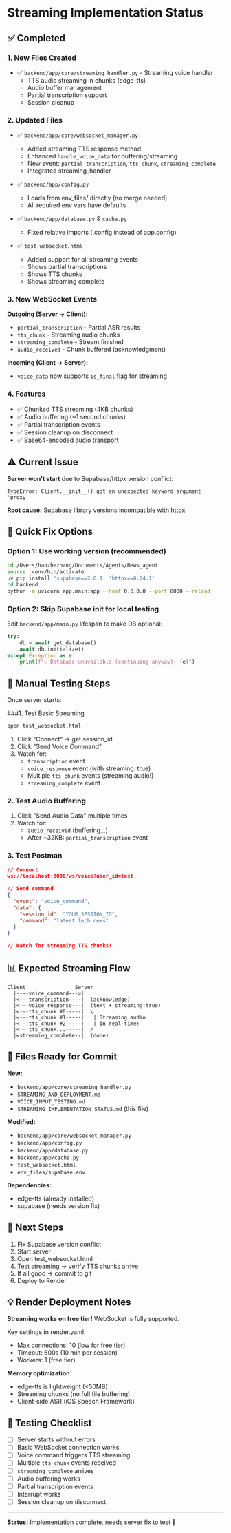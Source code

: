 # Streaming Implementation Status

## ✅ Completed

### 1. New Files Created
- ✅ `backend/app/core/streaming_handler.py` - Streaming voice handler
  - TTS audio streaming in chunks (edge-tts)
  - Audio buffer management
  - Partial transcription support
  - Session cleanup

### 2. Updated Files
- ✅ `backend/app/core/websocket_manager.py`
  - Added streaming TTS response method
  - Enhanced `handle_voice_data` for buffering/streaming
  - New event: `partial_transcription`, `tts_chunk`, `streaming_complete`
  - Integrated streaming_handler

- ✅ `backend/app/config.py`
  - Loads from env_files/ directly (no merge needed)
  - All required env vars have defaults

- ✅ `backend/app/database.py` & `cache.py`
  - Fixed relative imports (.config instead of app.config)

- ✅ `test_websocket.html`
  - Added support for all streaming events
  - Shows partial transcriptions
  - Shows TTS chunks
  - Shows streaming complete

### 3. New WebSocket Events

**Outgoing (Server → Client):**
- `partial_transcription` - Partial ASR results
- `tts_chunk` - Streaming audio chunks  
- `streaming_complete` - Stream finished
- `audio_received` - Chunk buffered (acknowledgment)

**Incoming (Client → Server):**
- `voice_data` now supports `is_final` flag for streaming

### 4. Features
- ✅ Chunked TTS streaming (4KB chunks)
- ✅ Audio buffering (~1 second chunks)
- ✅ Partial transcription events
- ✅ Session cleanup on disconnect
- ✅ Base64-encoded audio transport

## ⚠️ Current Issue

**Server won't start** due to Supabase/httpx version conflict:
```
TypeError: Client.__init__() got an unexpected keyword argument 'proxy'
```

**Root cause:** Supabase library versions incompatible with httpx

## 🔧 Quick Fix Options

### Option 1: Use working version (recommended)
```bash
cd /Users/haozhezhang/Documents/Agents/News_agent
source .venv/bin/activate
uv pip install 'supabase==2.8.1' 'httpx==0.24.1'
cd backend
python -m uvicorn app.main:app --host 0.0.0.0 --port 8000 --reload
```

### Option 2: Skip Supabase init for local testing
Edit `backend/app/main.py` lifespan to make DB optional:
```python
try:
    db = await get_database()
    await db.initialize()
except Exception as e:
    print(f"⚠️ Database unavailable (continuing anyway): {e}")
```

## 🧪 Manual Testing Steps

Once server starts:

###1. Test Basic Streaming
```bash
open test_websocket.html
```

1. Click "Connect" → get session_id
2. Click "Send Voice Command"
3. Watch for:
   - `transcription` event
   - `voice_response` event (with streaming: true)
   - Multiple `tts_chunk` events (streaming audio!)
   - `streaming_complete` event

### 2. Test Audio Buffering
1. Click "Send Audio Data" multiple times
2. Watch for:
   - `audio_received` (buffering...)
   - After ~32KB: `partial_transcription` event

### 3. Test Postman
```json
// Connect
ws://localhost:8000/ws/voice?user_id=test

// Send command
{
  "event": "voice_command",
  "data": {
    "session_id": "YOUR_SESSION_ID",
    "command": "latest tech news"
  }
}

// Watch for streaming TTS chunks!
```

## 📊 Expected Streaming Flow

```
Client                Server
  |----voice_command--->|
  |<---transcription----|  (acknowledge)
  |<---voice_response---|  (text + streaming:true)
  |<---tts_chunk #0-----|  \
  |<---tts_chunk #1-----|   | Streaming audio
  |<---tts_chunk #2-----|   | in real-time!
  |<---tts_chunk...-----|  /
  |<streaming_complete--|  (done)
```

## 📁 Files Ready for Commit

**New:**
- `backend/app/core/streaming_handler.py`
- `STREAMING_AND_DEPLOYMENT.md`
- `VOICE_INPUT_TESTING.md`
- `STREAMING_IMPLEMENTATION_STATUS.md` (this file)

**Modified:**
- `backend/app/core/websocket_manager.py`
- `backend/app/config.py`
- `backend/app/database.py`
- `backend/app/cache.py`
- `test_websocket.html`
- `env_files/supabase.env`

**Dependencies:**
- edge-tts (already installed)
- supabase (needs version fix)

## 🎯 Next Steps

1. Fix Supabase version conflict
2. Start server
3. Open test_websocket.html
4. Test streaming → verify TTS chunks arrive
5. If all good → commit to git
6. Deploy to Render

## 💡 Render Deployment Notes

**Streaming works on free tier!** WebSocket is fully supported.

Key settings in render.yaml:
- Max connections: 10 (low for free tier)
- Timeout: 600s (10 min per session)
- Workers: 1 (free tier)

**Memory optimization:**
- edge-tts is lightweight (<50MB)
- Streaming chunks (no full file buffering)
- Client-side ASR (iOS Speech Framework)

## 📝 Testing Checklist

- [ ] Server starts without errors
- [ ] Basic WebSocket connection works
- [ ] Voice command triggers TTS streaming
- [ ] Multiple `tts_chunk` events received
- [ ] `streaming_complete` arrives
- [ ] Audio buffering works
- [ ] Partial transcription events
- [ ] Interrupt works
- [ ] Session cleanup on disconnect

---

**Status:** Implementation complete, needs server fix to test 🚀

